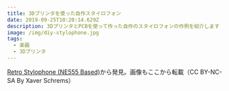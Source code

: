 ```yaml
---
title: 3Dプリンタを使った自作スタイロフォン
date: 2019-09-25T10:20:14.629Z
description: 3DプリンタとPCBを使って作った自作のスタイロフォンの作例を紹介します
image: /img/diy-stylophone.jpg
tags:
  - 楽器
  - 3Dプリンタ
---
```

[Retro Stylophone (NE555 Based)](https://www.instructables.com/id/Retro-Stylophone-NE555-Based/)から発見。画像もここから転載（CC BY-NC-SA By Xaver Schrems）
